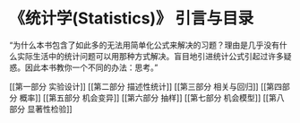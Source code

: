 # 《统计学(Statistics)》 引言与目录

“为什么本书包含了如此多的无法用简单化公式来解决的习题？理由是几乎没有什么实际生活中的统计问题可以用那种方式解决。盲目地引进统计公式引起过许多疑惑。因此本书教你一个不同的办法：思考。”

[[第一部分 实验设计]]
[[第二部分 描述性统计]]
[[第三部分 相关与回归]]
[[第四部分 概率]]
[[第五部分 机会变异]]
[[第六部分 抽样]]
[[第七部分 机会模型]]
[[第八部分 显著性检验]]
